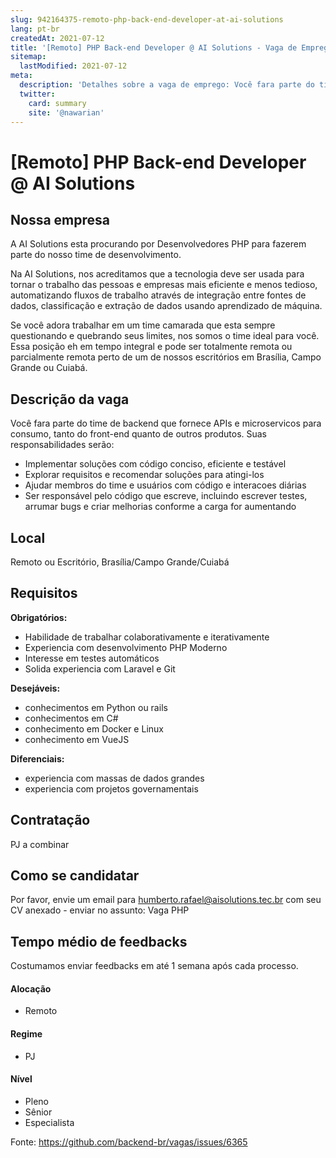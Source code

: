 ```yaml
---
slug: 942164375-remoto-php-back-end-developer-at-ai-solutions
lang: pt-br
createdAt: 2021-07-12
title: '[Remoto] PHP Back-end Developer @ AI Solutions - Vaga de Emprego'
sitemap:
  lastModified: 2021-07-12
meta:
  description: 'Detalhes sobre a vaga de emprego: Você fara parte do time de backend que fornece APIs e microservicos para consumo, tanto do front-end quanto de outros produtos. Suas responsabilidades serão: - Implementar soluções com código conciso, eficiente e testável - Explorar requisitos e recomendar soluções para atingi-los - Ajudar membros do time e usuários com código e interacoes diárias - Ser responsável pelo código que escreve, incluindo escrever testes, arrumar bugs e criar melhorias conforme a carga for aumentando'
  twitter:
    card: summary
    site: '@nawarian'
---
```


# [Remoto] PHP Back-end Developer @ AI Solutions

## Nossa empresa

A AI Solutions esta procurando por Desenvolvedores PHP para fazerem parte do nosso time de desenvolvimento.

Na AI Solutions, nos acreditamos que a tecnologia deve ser usada para tornar o trabalho das pessoas e empresas mais 
eficiente e menos tedioso, automatizando fluxos de trabalho através de integração entre fontes de dados, classificação
e extração de dados usando aprendizado de máquina. 

Se você adora trabalhar em um time camarada que esta sempre questionando e quebrando seus limites, nos somos o time 
ideal para você. Essa posição eh em tempo integral e pode ser totalmente remota ou parcialmente remota perto de um 
de nossos escritórios em Brasília, Campo Grande ou Cuiabá.

## Descrição da vaga

Você fara parte do time de backend que fornece APIs e microservicos para consumo, tanto do front-end quanto de outros produtos. Suas responsabilidades serão:

- Implementar soluções com código conciso, eficiente e testável
- Explorar requisitos e recomendar soluções para atingi-los
- Ajudar membros do time e usuários com código e interacoes diárias
- Ser responsável pelo código que escreve, incluindo escrever testes, arrumar bugs e criar melhorias conforme a carga for aumentando

## Local

Remoto ou Escritório, Brasília/Campo Grande/Cuiabá

## Requisitos

**Obrigatórios:**

- Habilidade de trabalhar colaborativamente e iterativamente
- Experiencia com desenvolvimento PHP Moderno
- Interesse em testes automáticos
- Solida experiencia com Laravel e Git

**Desejáveis:**
- conhecimentos em Python ou rails
- conhecimentos em C#
- conhecimento em Docker e Linux
- conhecimento em VueJS

**Diferenciais:**
- experiencia com massas de dados grandes
- experiencia com projetos governamentais

## Contratação

PJ a combinar

## Como se candidatar

Por favor, envie um email para humberto.rafael@aisolutions.tec.br com seu CV anexado - enviar no assunto: Vaga PHP

## Tempo médio de feedbacks

Costumamos enviar feedbacks em até 1 semana após cada processo.

#### Alocação
- Remoto

#### Regime
- PJ

#### Nível
- Pleno
- Sênior
- Especialista



Fonte: https://github.com/backend-br/vagas/issues/6365
